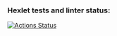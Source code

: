 ### Hexlet tests and linter status:
[![Actions Status](https://github.com/LenaVolkova/python-project-lvl4/workflows/hexlet-check/badge.svg)](https://github.com/LenaVolkova/python-project-lvl4/actions)